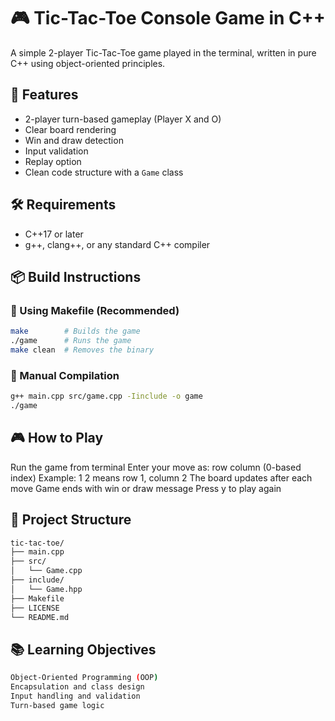 # 🎮 Tic-Tac-Toe Console Game in C++

A simple 2-player Tic-Tac-Toe game played in the terminal, written in pure C++ using object-oriented principles.

## 🧩 Features

- 2-player turn-based gameplay (Player X and O)
- Clear board rendering
- Win and draw detection
- Input validation
- Replay option
- Clean code structure with a `Game` class

## 🛠️ Requirements

- C++17 or later
- g++, clang++, or any standard C++ compiler

## 📦 Build Instructions

### 🧱 Using Makefile (Recommended)

```bash
make        # Builds the game
./game      # Runs the game
make clean  # Removes the binary
```

### 🧱 Manual Compilation
```bash
g++ main.cpp src/game.cpp -Iinclude -o game
./game
```

## 🎮 How to Play

Run the game from terminal
Enter your move as: row column (0-based index)
Example: 1 2 means row 1, column 2
The board updates after each move
Game ends with win or draw message
Press y to play again

## 📁 Project Structure

```bash
tic-tac-toe/
├── main.cpp
├── src/
│   └── Game.cpp
├── include/
│   └── Game.hpp
├── Makefile
├── LICENSE
└── README.md
```

## 📚 Learning Objectives

```bash
Object-Oriented Programming (OOP)
Encapsulation and class design
Input handling and validation
Turn-based game logic
```
